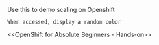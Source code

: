 Use this to demo scaling on Openshift

    When accessed, display a random color

<<OpenShift for Absolute Beginners - Hands-on>>
